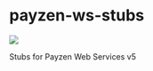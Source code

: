 # payzen-ws-stubs

![](https://img.shields.io/maven-central/v/com.profesorfalken/payzen-ws-stubs.svg)

Stubs for Payzen Web Services v5
